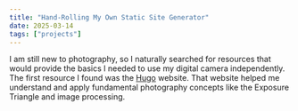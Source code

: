 ```yaml
---
title: "Hand-Rolling My Own Static Site Generator"
date: 2025-03-14
tags: ["projects"]
---
```


I am still new to photography, so I naturally searched for resources that would provide the basics I needed to use my digital camera independently. The first resource I found was the [Hugo](https://gohugo.io/) website. That website helped me understand and apply fundamental photography concepts like the Exposure Triangle and image processing.
